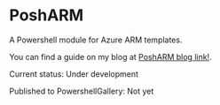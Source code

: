 # PoshARM
A Powershell module for Azure ARM templates. 

You can find a guide on my blog at [PoshARM blog link!](http://asaconsultant.blogspot.no/2017/01/something-completely-different-posharm.html).

Current status: Under development

Published to PowershellGallery: Not yet
